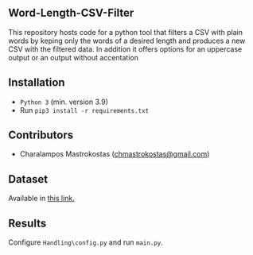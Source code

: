 ## Word-Length-CSV-Filter

This repository hosts code for a python tool that filters a CSV with plain words by keping only the words of a desired length and produces a new CSV with the filtered data. In addition it offers options for an uppercase output or an output without accentation

## Installation
* `Python 3` (min. version 3.9)
* Run `pip3 install -r requirements.txt`


## Contributors
* Charalampos Mastrokostas (chmastrokostas@gmail.com)

## Dataset
Available in [this link.](https://www.kaggle.com/datasets/jacekpardyak/languages-of-europe)

## Results
Configure `Handling\config.py` and run `main.py`.
